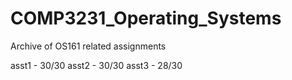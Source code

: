 # COMP3231_Operating_Systems

Archive of OS161 related assignments

asst1 - 30/30
asst2 - 30/30
asst3 - 28/30
